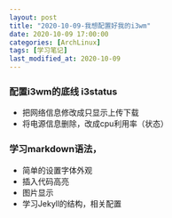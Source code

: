 ```yaml
---
layout: post
title: "2020-10-09-我想配置好我的i3wm"
date: 2020-10-09 17:00:00
categories: [ArchLinux]
tags: [学习笔记]
last_modified_at: 2020-10-09
---
```


### 配置i3wm的底线 i3status
- 把网络信息修改成只显示上传下载 
- 将电源信息删除，改成cpu利用率（状态）

### 学习markdown语法，
- 简单的设置字体外观
- 插入代码高亮
- 图片显示
- 学习Jekyll的结构，相关配置